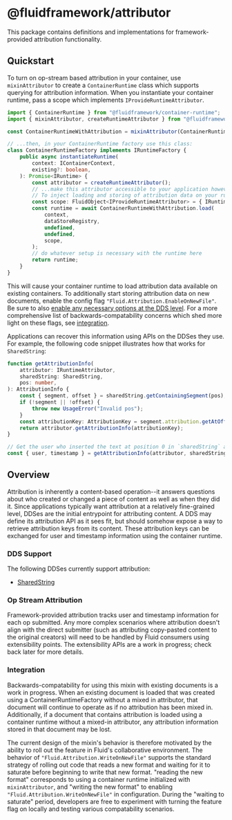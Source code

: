 # @fluidframework/attributor

This package contains definitions and implementations for framework-provided attribution functionality.

## Quickstart

To turn on op-stream based attribution in your container, use `mixinAttributor` to create a `ContainerRuntime` class which supports querying for attribution information.
When you instantiate your container runtime, pass a scope which implements `IProvideRuntimeAttributor`.

```typescript
import { ContainerRuntime } from "@fluidframework/container-runtime";
import { mixinAttributor, createRuntimeAttributor } from "@fluidframework/attributor";

const ContainerRuntimeWithAttribution = mixinAttributor(ContainerRuntime);

// ...then, in your ContainerRuntime factory use this class:
class ContainerRuntimeFactory implements IRuntimeFactory {
	public async instantiateRuntime(
		context: IContainerContext,
		existing?: boolean,
	): Promise<IRuntime> {
		const attributor = createRuntimeAttributor();
		// ...make this attributor accessible to your application however you deem fit; e.g. by registering it on a DependencyContainer.
		// To inject loading and storing of attribution data on your runtime, provide a scope implementing IProvideRuntimeAttributor:
		const scope: FluidObject<IProvideRuntimeAttributor> = { IRuntimeAttributor: attributor };
		const runtime = await ContainerRuntimeWithAttribution.load(
			context,
			dataStoreRegistry,
			undefined,
			undefined,
			scope,
		);
		// do whatever setup is necessary with the runtime here
		return runtime;
	}
}
```

This will cause your container runtime to load attribution data available on existing containers.
To additionally start storing attribution data on new documents, enable the config flag `"Fluid.Attribution.EnableOnNewFile"`.
Be sure to also [enable any necessary options at the DDS level](#dds-support).
For a more comprehensive list of backwards-compatability concerns which shed more light on these flags, see [integration](#integration).

Applications can recover this information using APIs on the DDSes they use. For example, the following code snippet illustrates how that works for `SharedString`:

```typescript
function getAttributionInfo(
	attributor: IRuntimeAttributor,
	sharedString: SharedString,
	pos: number,
): AttributionInfo {
	const { segment, offset } = sharedString.getContainingSegment(pos);
	if (!segment || !offset) {
		throw new UsageError("Invalid pos");
	}
	const attributionKey: AttributionKey = segment.attribution.getAtOffset(offset);
	return attributor.getAttributionInfo(attributionKey);
}

// Get the user who inserted the text at position 0 in `sharedString` and the timestamp for when they did so.
const { user, timestamp } = getAttributionInfo(attributor, sharedString, 0);
```

## Overview

Attribution is inherently a content-based operation--it answers questions about who created or changed a piece of content as well as when they did it.
Since applications typically want attribution at a relatively fine-grained level, DDSes are the initial entrypoint for attributing content.
A DDS may define its attribution API as it sees fit, but should somehow expose a way to retrieve attribution keys from its content.
These attribution keys can be exchanged for user and timestamp information using the container runtime.

### DDS Support

The following DDSes currently support attribution:

-   [SharedString](../../dds/sequence/README.md#attribution)

### Op Stream Attribution

Framework-provided attribution tracks user and timestamp information for each op submitted.
Any more complex scenarios where attribution doesn't align with the direct submitter (such as attributing copy-pasted content to the original creators) will need to be handled by Fluid consumers using extensibility points.
The extensibility APIs are a work in progress; check back later for more details.

### Integration

Backwards-compatability for using this mixin with existing documents is a work in progress.
When an existing document is loaded that was created using a ContainerRuntimeFactory without a mixed in attributor,
that document will continue to operate as if no attribution has been mixed in.
Additionally, if a document that contains attribution is loaded using a container runtime without a mixed-in attributor,
any attribution information stored in that document may be lost.

The current design of the mixin's behavior is therefore motivated by the ability to roll out the feature in Fluid's collaborative environment.
The behavior of `"Fluid.Attribution.WriteOnNewFile"` supports the standard strategy of rolling out code that reads a new format and waiting for it to saturate before beginning to write that new format.
"reading the new format" corresponds to using a container runtime initialized with `mixinAttributor`, and "writing the new format" to enabling `"Fluid.Attribution.WriteOnNewFile"` in configuration.
During the "waiting to saturate" period, developers are free to experiment with turning the feature flag on locally and testing various compatability scenarios.
